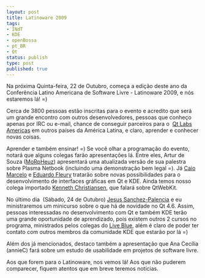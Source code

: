 ```yaml
---
layout: post
title: Latinoware 2009
tags:
- INdT
- KDE
- openBossa
- pt_BR
- Qt
status: publish
type: post
published: true
---
```

Na próxima Quinta-feira, 22 de Outubro, começa a edição deste ano da Conferência Latino Americana de Software Livre - Latinoware 2009, e nós estaremos lá! =)

Cerca de 3800 pessoas estão inscritas para o evento e acredito que será um grande encontro com outros desenvolvedores, pessoas que conheço apenas por IRC ou e-mail, chance de conseguir parceiros para o  [Qt Labs Americas](http://qtlabs.openbossa.org/) em outros países da América Latina, e claro, aprender e conhecer novas coisas.

Aprender e também ensinar! =) Se você olhar a programação do evento, notará que alguns colegas farão apresentações lá. Entre eles, Artur de Souza ([MoRpHeuz](http://blog.morpheuz.cc/)) apresentará uma atualizada versão de sua palestra sobre Plasma Netbook (incluindo uma demonstração bem legal =). Já [Caio Marcelo](http://blog.cmarcelo.org/) e [Eduardo Fleury](http://blog.eduardofleury.com/) tratarão sobre novas possibilidades para o desenvolvimento de interfaces gráficas em Qt e KDE. Ainda temos nosso colega importado [Kenneth Christiansen](http://codeposts.blogspot.com/), que falará sobre QtWebKit.

No último dia  (Sábado, 24 de Outubro) [Jesus Sanchez-Palencia](http://wouwlabs.com/blogs/jeez) e eu ministraremos um minicurso sobre o que há de novidade no Qt 4.6. Assim, pessoas interessadas no desenvolvimento com Qt e também KDE terão uma grande oportunidade de aprendizado, pois existem outros 2 cursos no programa, ministrados pelos colegas do [Live Blue](http://liveblue.wordpress.com/), além é claro de poder ter contato com outros membros da comunidade KDE que estarão por lá =)

Além dos já mencionados, destaco também a apresentação que Ana Cecília (annieC) fará sobre um estudo de usabilidade em projetos de software livre.

Aos que forem para o Latinoware, nos vemos lá! Aos que não puderem comparecer, fiquem atentos que em breve teremos notícias.

